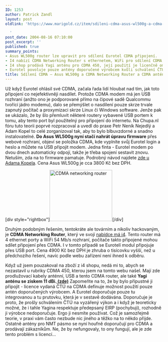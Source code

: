 ```yaml
---
ID: 1253
author: Patrick Zandl
layout: post
oldlink: 'https://www.marigold.cz/item/sdileni-cdma-asus-wl500g-a-cdma-networking-router-a-cdma-anteny

  '
post_date: 2004-08-16 07:10:00
post_excerpt: ''
published: true
summary_points:
- Asus WL500g router lze upravit pro sdílení Eurotel CDMA připojení.
- I4 nabízí CDMA Networking Router s ethernetem, WiFi pro sdílení CDMA připojení.
- I4 shop prodává Yagi anténu pro CDMA 450, její použití je licenčně omezené.
- Eurotel povoluje pouze antény doporučené výrobcem kvůli schválení ČTÚ.
title: Sdílení CDMA – Asus WL500g a CDMA Networking Router a CDMA antény
---
```


<p>
Už když Eurotel ohlásil své CDMA, začala řada lidí hloubat nad tím, jak toto připojení co nejefektivněji nasdílet. Protože CDMA modem má jen USB rozhraní (anžto ono je podporované přímo na čipové sadě Qualcommu tvořící jádro modemu), dalo se přemýšlet o nasdílení pouze skrze trvale zapnutý počítač a proxymizaci skrze Linux či Windows software. Jenže pak se ukázalo, že by šlo přemluvit některé routery vybavené USB portem k tomu, aby tento port byl použitelný pro připojení do internetu. Na Chupa.nl fóru tuto teorii poprvé rozpracoval a uvedl do praxe Petr Neník Nejedlý a Adam Kopel to celé zorganizoval tak, aby to bylo blbuvzdorné a snadno instalovatelné. <strong>Do Asus WL500g nyní stačí nahrát úpravu firmware</strong> přes webové rozhraní, objeví se položka CDMA, kde vyplníte svůj Eurotel login a heslo a můžete na USB připojit modem. Jedna finta - Eurotel modem po dvou dnech automaticky odpojí, takže je třeba spojení sestavit znovu. Netuším, zda na to firmware pamatuje. Podrobný návod najdete <a href="http://www.koppel.cz/cdmawifi/">zde u Adama Kopela</a>. Cena Asus WL500g je cca 3800 Kč bez DPH.</p>
<div class="rightbox">[div style="rightbox"]<img src="/wp-content/uploads/20040816-cdma-router.jpg" alt="CDMA networking router" width="200" height="164" />[/div]</div><p>
Druhým podobným řešením, tentokráte ale továrním a nikoliv hackovaným, je <strong>CDMA Networking Router</strong>, který ve svojí <a href="http://www.i4shop.net/cz/iObchod/Catalog.asp?ca=1624&amp;it=9132">nabídce má i4</a>. Tento router má 4 ethernet porty a WiFi 54 Mb/s rozhraní, počítače takto připojené mohou sdílet připojení přes CDMA. I v tomto případě se Eurotelí modul připojuje přes USB port. Cena 4900 Kč bez DPH je zhruba o tisícovku vyšší, než u předchozího řešení, navíc podle webu zařízení není ihned k odběru. </p>
<p>
Když už jsem pouzakoval na zboží z i4 shopu, nedá mi to, abych se nezastavil u rubriky CDMA 450, kterou jsem na tomto webu našel. Mají zde prodlužovací kabely anténní, USB a tento CDMA router, ale také <strong>Yagi anténu se ziskem 11 dBi.<a href="http://www.i4shop.net/cz/iObchod/Catalog.asp?ca=1624&amp;it=9131"> (zde)</a></strong> Zapomeňte na to, že by bylo přípustné ji připojit - licence vydaná ČTÚ na CDMA definuje možnost použití pouze antén doporučených výrobcem. A Eurotel doporučuje pouze tu integrovanou a tu prutovku, která je v sestavě dodávána. Doporučuje je proto, že prošly schválením ČTÚ na vyzářený výkon a i když je teoreticky možné, že i tahle Yagina respektuje předepsaný EIRP (pochybuji), rozhodně ji výrobce nedoporučuje. Ergo ji nesmíte používat. Což je samozřejmě teorie, v praxi vám často nezbude nic jiného a těžko na to někdo přijde. Ostatně antény pro NMT pásmo se nyní houfně doporučují pro CDMA a prodávají zákazníkům. Ne, že by nefungovaly, to ony fungují, ale je zde tento problém s licencí...</p>